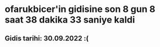 # ofarukbicer'in gidisine son 8 gun 8 saat 38 dakika 33 saniye kaldi

## Gidis tarihi: 30.09.2022 :(